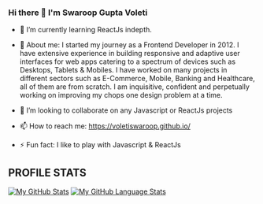 ### Hi there 👋 I'm Swaroop Gupta Voleti

- 🌱 I’m currently learning ReactJs indepth.

- 💬 About me: I started my journey as a Frontend Developer in 2012. I have extensive experience in building responsive and adaptive user interfaces for web apps catering to a spectrum of devices such as Desktops, Tablets & Mobiles. I have worked on many projects in different sectors such as E-Commerce, Mobile, Banking and Healthcare, all of them are from scratch. I am inquisitive, confident and perpetually working on improving my chops one design problem at a time.

- 👯 I’m looking to collaborate on any Javascript or ReactJs projects

- 📫 How to reach me: https://voletiswaroop.github.io/

- ⚡ Fun fact: I like to play with Javascript & ReactJs

## PROFILE STATS

[![My GitHub Stats](https://github-readme-stats.vercel.app/api/?username=voletiswaroop&count_private=true&theme=tokyonight&showicons=true)]()
[![My GitHub Language Stats](https://github-readme-stats.vercel.app/api/top-langs/?username=voletiswaroop&langs_count=5&theme=tokyonight)]()

